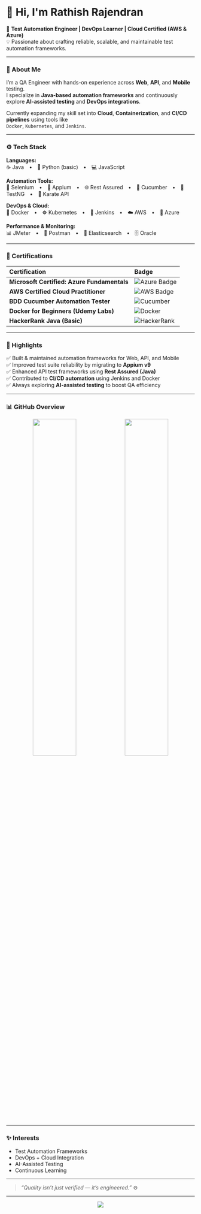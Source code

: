 # 👋 Hi, I'm Rathish Rajendran  

🎯 **Test Automation Engineer | DevOps Learner | Cloud Certified (AWS & Azure)**  
💡 Passionate about crafting reliable, scalable, and maintainable test automation frameworks.

---

### 🧠 About Me  

I’m a QA Engineer with hands-on experience across **Web**, **API**, and **Mobile** testing.  
I specialize in **Java-based automation frameworks** and continuously explore **AI-assisted testing** and **DevOps integrations**.  

Currently expanding my skill set into **Cloud**, **Containerization**, and **CI/CD pipelines** using tools like  
`Docker`, `Kubernetes`, and `Jenkins`.  

---

### ⚙️ Tech Stack  

**Languages:**  
☕ Java • 🐍 Python (basic) • 💻 JavaScript  

**Automation Tools:**  
🧪 Selenium • 📱 Appium • 🌐 Rest Assured • 🍃 Cucumber • 🧩 TestNG • 🤖 Karate API  

**DevOps & Cloud:**  
🐳 Docker • ☸️ Kubernetes • 🔧 Jenkins • ☁️ AWS • 🔹 Azure  

**Performance & Monitoring:**  
📊 JMeter • 🧰 Postman • 📡 Elasticsearch • 🗄 Oracle  

---

### 🏅 Certifications  

| Certification | Badge |
|:--------------|:------|
| **Microsoft Certified: Azure Fundamentals** | ![Azure Badge](https://learn.microsoft.com/en-us/media/learn/certification/badges/microsoft-certified-fundamentals-badge.svg) |
| **AWS Certified Cloud Practitioner** | ![AWS Badge](https://d1.awsstatic.com/certification/badges/AWS-Certified-Cloud-Practitioner_badge.6d39a59f1f2f2a5c3c5f57b6ccf7b6c7e6f0ed12.png) |
| **BDD Cucumber Automation Tester** | ![Cucumber](https://cdn-icons-png.flaticon.com/512/889/889192.png) |
| **Docker for Beginners (Udemy Labs)** | ![Docker](https://www.docker.com/wp-content/uploads/2022/03/Moby-logo.png) |
| **HackerRank Java (Basic)** | ![HackerRank](https://upload.wikimedia.org/wikipedia/commons/6/65/HackerRank_logo.png) |

---

### 🚀 Highlights  

✅ Built & maintained automation frameworks for Web, API, and Mobile  
✅ Improved test suite reliability by migrating to **Appium v9**  
✅ Enhanced API test frameworks using **Rest Assured (Java)**  
✅ Contributed to **CI/CD automation** using Jenkins and Docker  
✅ Always exploring **AI-assisted testing** to boost QA efficiency  

---

### 📊 GitHub Overview  

<p align="center">
  <img src="https://github-readme-stats.vercel.app/api?username=rathish2309&show_icons=true&theme=transparent&hide_border=true" width="48%" />
  <img src="https://github-readme-streak-stats.herokuapp.com?user=rathish2309&theme=transparent&hide_border=true" width="48%" />
</p>

---

### ✨ Interests  

- Test Automation Frameworks  
- DevOps + Cloud Integration  
- AI-Assisted Testing  
- Continuous Learning  

---

> _“Quality isn’t just verified — it’s engineered.”_ ⚙️  

---

<p align="center">
  <a href="https://github.com/rathish2309"><img src="https://img.shields.io/badge/GitHub-rathish2309-black?style=flat&logo=github" /></a>
</p>

